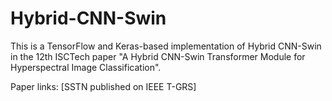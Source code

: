 # Hybrid-CNN-Swin
This is a TensorFlow and Keras-based implementation of Hybrid CNN-Swin in the 12th ISCTech paper "A Hybrid CNN-Swin Transformer Module for Hyperspectral Image Classification".

Paper links: [SSTN published on IEEE T-GRS]
